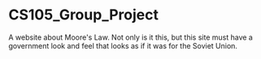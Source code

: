 # CS105_Group_Project
A website about Moore's Law.
Not only is it this, but this site must have a government look and feel that looks as if it was for the Soviet Union.
